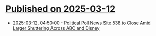 # [Published on 2025-03-12](index.md)

* [2025-03-12, 04:50:00](https://soylentnews.org/article.pl?sid=25/03/11/1148251&from=rss) - [Political Poll News Site 538 to Close Amid Larger Shuttering Across ABC and Disney](https://soylentnews.org/article.pl?sid=25/03/11/1148251&from=rss)
